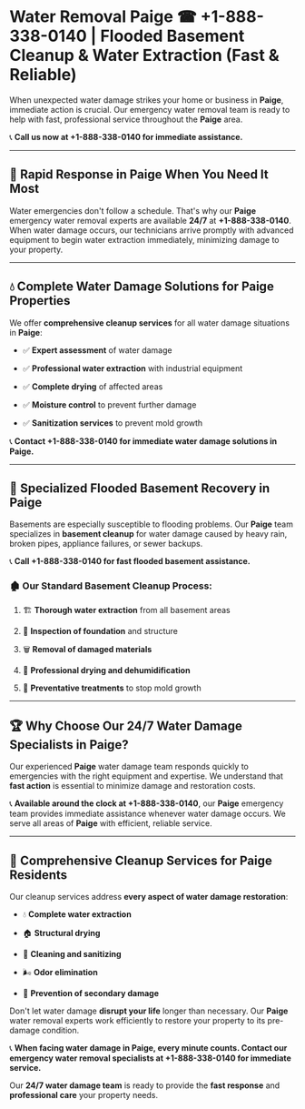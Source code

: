 # Water Removal Paige ☎ +1-888-338-0140 | Flooded Basement Cleanup & Water Extraction (Fast & Reliable)

When unexpected water damage strikes your home or business in **Paige**, immediate action is crucial. Our emergency water removal team is ready to help with fast, professional service throughout the **Paige** area. 

📞 **Call us now at +1-888-338-0140 for immediate assistance.**
---
## 🚀 Rapid Response in Paige When You Need It Most
Water emergencies don't follow a schedule. That's why our **Paige** emergency water removal experts are available **24/7** at **+1-888-338-0140**. When water damage occurs, our technicians arrive promptly with advanced equipment to begin water extraction immediately, minimizing damage to your property.
---
## 💧 Complete Water Damage Solutions for Paige Properties
We offer **comprehensive cleanup services** for all water damage situations in **Paige**:
- ✅ **Expert assessment** of water damage  
- ✅ **Professional water extraction** with industrial equipment  
- ✅ **Complete drying** of affected areas  
- ✅ **Moisture control** to prevent further damage  
- ✅ **Sanitization services** to prevent mold growth  
📞 **Contact +1-888-338-0140 for immediate water damage solutions in Paige.**
---
## 🌊 Specialized Flooded Basement Recovery in Paige
Basements are especially susceptible to flooding problems. Our **Paige** team specializes in **basement cleanup** for water damage caused by heavy rain, broken pipes, appliance failures, or sewer backups. 
📞 **Call +1-888-338-0140 for fast flooded basement assistance.**
### 🏚️ Our Standard Basement Cleanup Process:
1. 🏗️ **Thorough water extraction** from all basement areas  
2. 🔎 **Inspection of foundation** and structure  
3. 🗑️ **Removal of damaged materials**  
4. 💨 **Professional drying and dehumidification**  
5. 🚫 **Preventative treatments** to stop mold growth  
---
## 🏆 Why Choose Our 24/7 Water Damage Specialists in Paige?
Our experienced **Paige** water damage team responds quickly to emergencies with the right equipment and expertise. We understand that **fast action** is essential to minimize damage and restoration costs.
📞 **Available around the clock at +1-888-338-0140**, our **Paige** emergency team provides immediate assistance whenever water damage occurs. We serve all areas of **Paige** with efficient, reliable service.
---
## 🧹 Comprehensive Cleanup Services for Paige Residents
Our cleanup services address **every aspect of water damage restoration**:
- 💧 **Complete water extraction**  
- 🏠 **Structural drying**  
- 🧼 **Cleaning and sanitizing**  
- 🌬️ **Odor elimination**  
- 🚫 **Prevention of secondary damage**  
Don't let water damage **disrupt your life** longer than necessary. Our **Paige** water removal experts work efficiently to restore your property to its pre-damage condition.
📞 **When facing water damage in Paige, every minute counts. Contact our emergency water removal specialists at +1-888-338-0140 for immediate service.**
Our **24/7 water damage team** is ready to provide the **fast response** and **professional care** your property needs.
